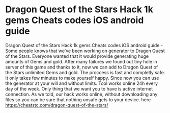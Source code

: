 # Dragon Quest of the Stars Hack 1k gems Cheats codes iOS android guide

Dragon Quest of the Stars Hack 1k gems Cheats codes iOS android guide - Some people knows that we’ve been working on generator to Dragon Quest of the Stars. Everyone wanted that it would provide generating huge amounts of Gems and gold.
After many failures we found out tiny hole in server of this game and thanks to it, now we can add to Dragon Quest of the Stars unlimited Gems and gold. The proccess is fast and completly safe. It only takes few minutes to make yourself happy.
Since now you can use the generator at your will and without limits. Tool works online 24h every day of the week. Only thing that we want you to have is active internet connection. As we told, our hack works online, without downloading any files so you can be sure that nothing unsafe gets to your device.
here https://cheatstc.com/dragon-quest-of-the-stars/


